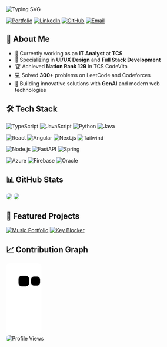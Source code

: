 <div align="left">
  <img src="https://readme-typing-svg.herokuapp.com?font=Fira+Code&duration=1500&pause=750&color=2C974B&center=false&vCenter=true&multiline=true&width=535&height=100&repeat=false&lines=Hi+%F0%9F%91%8B+I'm+Indranil+Bhattacharya;Full+Stack+Developer+%7C+UI%2FUX+Designer+%F0%9F%9A%80" alt="Typing SVG" />
</div>

<div align="left">
  
  [![Portfolio](https://img.shields.io/badge/Portfolio-indranildev.in-blue?style=for-the-badge&logo=firefox-browser&logoColor=white&border-radius=8)](https://indranildev.in)
  [![LinkedIn](https://img.shields.io/badge/LinkedIn-Connect-blue?style=for-the-badge&logo=linkedin&border-radius=8)](https://www.linkedin.com/in/indranil-bhattacharya/)
  [![GitHub](https://img.shields.io/badge/GitHub-Follow-181717?style=for-the-badge&logo=github&border-radius=8)](https://github.com/IndranilBhattacharya)
  [![Email](https://img.shields.io/badge/Email-Contact-red?style=for-the-badge&logo=gmail&border-radius=8)](mailto:indranil.b.professional@gmail.com)

</div>

## 💫 About Me

- 🔭 Currently working as an **IT Analyst** at **TCS**  
- 🌱 Specializing in **UI/UX Design** and **Full Stack Development**  
- 🏆 Achieved **Nation Rank 129** in TCS CodeVita  
- 💻 Solved **300+** problems on LeetCode and Codeforces  
- 🚀 Building innovative solutions with **GenAI** and modern web technologies  

## 🛠️ Tech Stack

<div align="left">

![TypeScript](https://img.shields.io/badge/TypeScript-007ACC?style=for-the-badge&logo=typescript&logoColor=white&border-radius=8)
![JavaScript](https://img.shields.io/badge/JavaScript-F7DF1E?style=for-the-badge&logo=javascript&logoColor=black&border-radius=8)
![Python](https://img.shields.io/badge/Python-3776AB?style=for-the-badge&logo=python&logoColor=white&border-radius=8)
![Java](https://img.shields.io/badge/Java-ED8B00?style=for-the-badge&logo=openjdk&logoColor=white&border-radius=8)

![React](https://img.shields.io/badge/React-20232A?style=for-the-badge&logo=react&logoColor=61DAFB&border-radius=8)
![Angular](https://img.shields.io/badge/Angular-DD0031?style=for-the-badge&logo=angular&logoColor=white&border-radius=8)
![Next.js](https://img.shields.io/badge/Next.js-000000?style=for-the-badge&logo=next.js&logoColor=white&border-radius=8)
![Tailwind](https://img.shields.io/badge/Tailwind_CSS-38B2AC?style=for-the-badge&logo=tailwind-css&logoColor=white&border-radius=8)

![Node.js](https://img.shields.io/badge/Node.js-43853D?style=for-the-badge&logo=node.js&logoColor=white&border-radius=8)
![FastAPI](https://img.shields.io/badge/FastAPI-009688?style=for-the-badge&logo=fastapi&logoColor=white&border-radius=8)
![Spring](https://img.shields.io/badge/Spring-6DB33F?style=for-the-badge&logo=spring&logoColor=white&border-radius=8)

![Azure](https://img.shields.io/badge/Azure-0089D6?style=for-the-badge&logo=microsoft-azure&logoColor=white&border-radius=8)
![Firebase](https://img.shields.io/badge/Firebase-FFCA28?style=for-the-badge&logo=firebase&logoColor=black&border-radius=8)
![Oracle](https://img.shields.io/badge/Oracle-F80000?style=for-the-badge&logo=oracle&logoColor=white&border-radius=8)

</div>

## 📊 GitHub Stats

<div align="left"> 
  <img width="48%" style="border-radius:8px;" src="https://github-readme-stats.vercel.app/api/top-langs/?username=IndranilBhattacharya&layout=compact&langs_count=7&show_icons=true&theme=radical&count_private=true&hide_border=true" />
  <img width="48%" style="border-radius:8px;" src="https://github-readme-streak-stats.herokuapp.com/?user=IndranilBhattacharya&theme=radical&hide_border=true" />
</div>

## 🎯 Featured Projects

<div align="left">

[![Music Portfolio](https://github-readme-stats.vercel.app/api/pin/?username=IndranilBhattacharya&repo=subhasish-music-portfolio&theme=radical&border_radius=8)](https://github.com/IndranilBhattacharya/music-portfolio)
[![Key Blocker](https://github-readme-stats.vercel.app/api/pin/?username=IndranilBhattacharya&repo=KEY_BLOCKER&theme=radical&border_radius=8)](https://github.com/IndranilBhattacharya/key-blocker)

</div>

## 📈 Contribution Graph

<div align="left">
  <img src="https://github.com/IndranilBhattacharya/IndranilBhattacharya/blob/output/github-contribution-grid-snake.svg" style="border-radius:8px;" />
</div>

<div align="left">
  <img src="https://komarev.com/ghpvc/?username=IndranilBhattacharya&label=Profile%20views&color=0e75b6&style=flat" alt="Profile Views" style="border-radius:8px;" />
</div>
